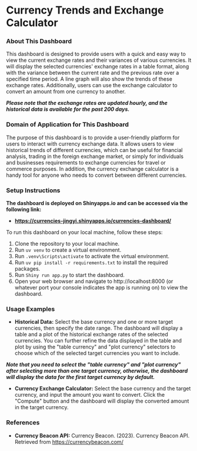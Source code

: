 # **Currency Trends and Exchange Calculator**

        
### About This Dashboard

This dashboard is designed to provide users with a quick and easy way to view the current exchange rates and their variances of various currencies. It will display the selected currencies' exchange rates in a table format, along with the variance between the current rate and the previous rate over a specified time period. A line graph will also show the trends of these exchange rates. Additionally, users can use the exchange calculator to convert an amount from one currency to another.

**_Please note that the exchange rates are updated hourly, and the historical data is available for the past 200 days._**

### Domain of Application for This Dashboard

The purpose of this dashboard is to provide a user-friendly platform for users to interact with currency exchange data. It allows users to view historical trends of different currencies, which can be useful for financial analysis, trading in the foreign exchange market, or simply for individuals and businesses requirements to exchange currencies for travel or commerce purposes. In addition, the currency exchange calculator is a handy tool for anyone who needs to convert between different currencies.

### Setup Instructions

**The dashboard is deployed on Shinyapps.io and can be accessed via the following link:**
- **https://currencies-jingyi.shinyapps.io/currencies-dashboard/**

To run this dashboard on your local machine, follow these steps:

1. Clone the repository to your local machine.
2. Run `uv venv` to create a virtual environment.
3. Run `.venv\Scripts\activate` to activate the virtual environment.
4. Run `uv pip install -r requirements.txt` to install the required packages.
5. Run `Shiny run app.py` to start the dashboard.
6. Open your web browser and navigate to http://localhost:8000 (or whatever port your console indicates the app is running on) to view the dashboard.

### Usage Examples

- **Historical Data:** Select the base currency and one or more target currencies, then specify the date range. The dashboard will display a table and a plot of the historical exchange rates of the selected currencies. You can further refine the data displayed in the table and plot by using the "table currency" and "plot currency" selectors to choose which of the selected target currencies you want to include.

**_Note that you need to select the "table currency" and "plot currency" after selecting more than one target currency, otherwise, the dashboard will display the data for the first target currency by default._**

- **Currency Exchange Calculator:** Select the base currency and the target currency, and input the amount you want to convert. Click the "Compute" button and the dashboard will display the converted amount in the target currency.

### References
- **Currency Beacon API:** Currency Beacon. (2023). Currency Beacon API. Retrieved from https://currencybeacon.com/